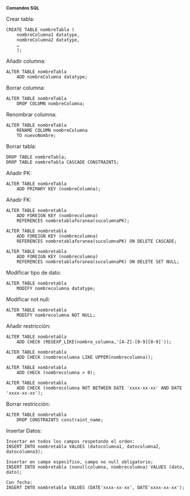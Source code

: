 <h1 style="font-size:12px">Comandos SQL</h1>

Crear tabla:
```
CREATE TABLE nombreTabla (
    nombreColumna1 datatype,
    nombreColumna2 datatype, 
    … 
    );
```
Añadir columna:
```
ALTER TABLE nombreTabla
    ADD nombreColumna datatype; 
```
Borrar columna:
```
ALTER TABLE nombreTabla
    DROP COLUMN nombreColumna; 
```
Renombrar columna:
```
ALTER TABLE nombreTabla
    RENAME COLUMN nombreColumna
    TO nuevoNombre; 
```
Borrar tabla:
```
DROP TABLE nombreTabla;
DROP TABLE nombreTabla CASCADE CONSTRAINTS;
```
Añadir PK:  
```
ALTER TABLE nombreTabla
    ADD PRIMARY KEY (nombreColumna); 
```
Añadir FK: 
```
ALTER TABLE nombretabla
    ADD FOREIGN KEY (nombrecolumna)
    REFERENCES nombretablaforanea(sucolumnaPK);

ALTER TABLE nombretabla
    ADD FOREIGN KEY (nombrecolumna)
    REFERENCES nombretablaforanea(sucolumnaPK) ON DELETE CASCADE;

ALTER TABLE nombretabla
    ADD FOREIGN KEY (nombrecolumna)
    REFERENCES nombretablaforanea(sucolumnaPK) ON DELETE SET NULL;
```
Modificar tipo de dato:
```
ALTER TABLE nombretabla
    MODIFY nombrecolumna datatype;
```
Modificar not null:
```
ALTER TABLE nombretabla
    MODIFY nombrecolumna NOT NULL;
```
Añadir restricción:
```
ALTER TABLE nombretabla
    ADD CHECK (REGEXP_LIKE(nombre_columna,'[A-Z]-[0-9][0-9]'));

ALTER TABLE nombretabla
    ADD CHECK (nombrecolumna LIKE UPPER(nombrecolumna));

ALTER TABLE nombretabla
    ADD CHECK (nombrecolumna > 0);

ALTER TABLE nombretabla
    ADD CHECK (nombrecolumna NOT BETWEEN DATE 'xxxx-xx-xx' AND DATE 'xxxx-xx-xx');
```
Borrar restricción:
```
ALTER TABLE nombretabla
    DROP CONSTRAINTS constraint_name;
```
Insertar Datos:
```
Insertar en todos los campos respetando el orden:
INSERT INTO nombretabla VALUES (datocolumna1, datocolumna2, datocolumna3);

Insertar en campo específico, campo no null obligatorio;
INSERT INTO nombretabla (nonullcolumna, nombrecolumna) VALUES (dato, dato);

Con fecha:
INSERT INTO nombretabla VALUES (DATE'xxxx-xx-xx', DATE'xxxx-xx-xx');
```

